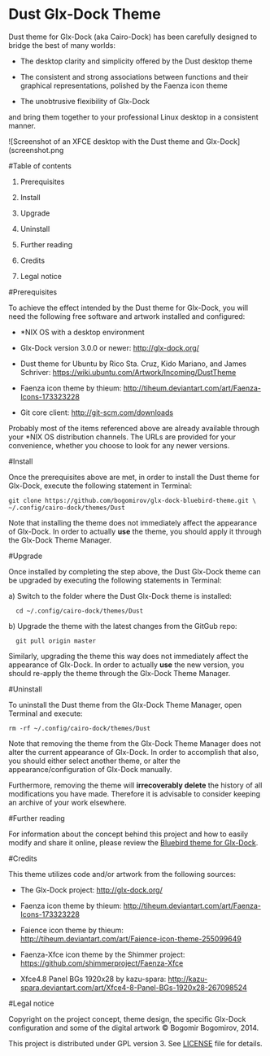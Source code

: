 Dust Glx-Dock Theme
=======================================================================

Dust theme for Glx-Dock (aka Cairo-Dock) has been carefully designed to bridge the best of many worlds:

* The desktop clarity and simplicity offered by the Dust desktop theme

* The consistent and strong associations between functions and their graphical representations, polished by the Faenza icon theme

* The unobtrusive flexibility of Glx-Dock

and bring them together to your professional Linux desktop in a consistent manner.

![Screenshot of an XFCE desktop with the Dust theme and Glx-Dock](screenshot.png

#Table of contents

1. Prerequisites

2. Install

3. Upgrade

6. Uninstall

7. Further reading

8. Credits

9. Legal notice

#Prerequisites

To achieve the effect intended by the Dust theme for Glx-Dock, you will need the following free software and artwork installed and configured:

- *NIX OS with a desktop environment

- Glx-Dock version 3.0.0 or newer: http://glx-dock.org/

- Dust theme for Ubuntu by Rico Sta. Cruz, Kido Mariano, and James Schriver: https://wiki.ubuntu.com/Artwork/Incoming/DustTheme

- Faenza icon theme by thieum: http://tiheum.deviantart.com/art/Faenza-Icons-173323228

- Git core client: http://git-scm.com/downloads

Probably most of the items referenced above are already available through your *NIX OS distribution channels. The URLs are provided for your convenience, whether you choose to look for any newer versions.

#Install

Once the prerequisites above are met, in order to install the Dust theme for Glx-Dock, execute the following statement in Terminal:

```
git clone https://github.com/bogomirov/glx-dock-bluebird-theme.git \
~/.config/cairo-dock/themes/Dust
```

Note that installing the theme does not immediately affect the appearance of Glx-Dock. In order to actually **use** the theme, you should apply it through the Glx-Dock Theme Manager.

#Upgrade

Once installed by completing the step above, the Dust Glx-Dock theme can be upgraded by executing the following statements in Terminal:

a) Switch to the folder where the Dust Glx-Dock theme is installed:

```
  cd ~/.config/cairo-dock/themes/Dust
```

b) Upgrade the theme with the latest changes from the GitGub repo:

```
  git pull origin master
```

Similarly, upgrading the theme this way does not immediately affect the appearance of Glx-Dock. In order to actually **use** the new version, you should re-apply the theme through the Glx-Dock Theme Manager.

#Uninstall

To uninstall the Dust theme from the Glx-Dock Theme Manager, open Terminal and execute:

```
rm -rf ~/.config/cairo-dock/themes/Dust
```

Note that removing the theme from the Glx-Dock Theme Manager does not alter the current appearance of Glx-Dock. In order to accomplish that also, you should either select another theme, or alter the appearance/configuration of Glx-Dock manually.

Furthermore, removing the theme will **irrecoverably delete** the history of all modifications you have made. Therefore it is advisable to consider keeping an archive of your work elsewhere.

#Further reading

For information about the concept behind this project and how to easily modify and share it online, please review the [Bluebird theme for Glx-Dock](https://github.com/bogomirov/glx-dock-bluebird-theme).

#Credits

This theme utilizes code and/or artwork from the following sources:

* The Glx-Dock project: http://glx-dock.org/

* Faenza icon theme by thieum: http://tiheum.deviantart.com/art/Faenza-Icons-173323228

* Faience icon theme by thieum: http://tiheum.deviantart.com/art/Faience-icon-theme-255099649

* Faenza-Xfce icon theme by the Shimmer project: https://github.com/shimmerproject/Faenza-Xfce

* Xfce4.8 Panel BGs 1920x28 by kazu-spara: http://kazu-spara.deviantart.com/art/Xfce4-8-Panel-BGs-1920x28-267098524

#Legal notice

Copyright on the project concept, theme design, the specific Glx-Dock configuration and some of the digital artwork &copy; Bogomir Bogomirov, 2014.

This project is distributed under GPL version 3. See [LICENSE](LICENSE) file for details.




